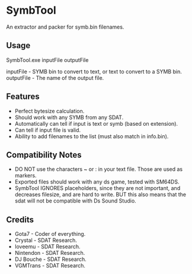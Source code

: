 # SymbTool
An extractor and packer for symb.bin filenames.

## Usage
SymbTool.exe inputFile outputFile

inputFile - SYMB bin to convert to text, or text to convert to a SYMB bin.
outputFile - The name of the output file.

## Features
* Perfect bytesize calculation.
* Should work with any SYMB from any SDAT.
* Automatically can tell if input is text or symb (based on extension).
* Can tell if input file is valid.
* Ability to add filenames to the list (must also match in info.bin).

## Compatibility Notes
* DO NOT use the characters ~ or : in your text file. Those are used as markers.
* Exported files should work with any ds game, tested with SM64DS.
* SymbTool IGNORES placeholders, since they are not important, and decreases filesize, and are hard to write. BUT this also means that the sdat will not be compatible with Ds Sound Studio.

## Credits
* Gota7 - Coder of everything.
* Crystal - SDAT Research.
* loveemu - SDAT Research.
* Nintendon - SDAT Research.
* DJ Bouche - SDAT Research.
* VGMTrans - SDAT Research.
